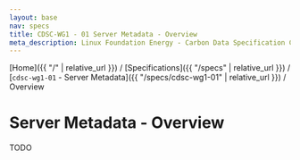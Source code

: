 ```yaml
---
layout: base
nav: specs
title: CDSC-WG1 - 01 Server Metadata - Overview
meta_description: Linux Foundation Energy - Carbon Data Specification Consortium (CDSC) - Customer DataWorking Group (WG1) - Specifications - cdsc-wg1-01 - Server Metadata - Overview
---
```

[Home]({{ "/" | relative_url }}) / [Specifications]({{ "/specs" | relative_url }}) / [`cdsc-wg1-01` - Server Metadata]({{ "/specs/cdsc-wg1-01" | relative_url }}) / Overview

# Server Metadata - Overview

TODO
